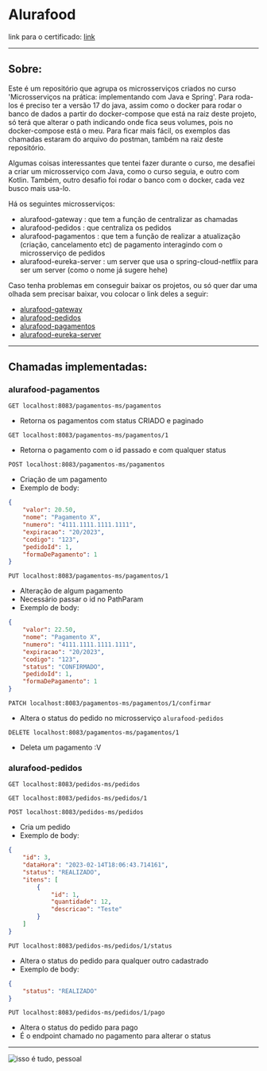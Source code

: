 ﻿# Alurafood

link para o certificado: [link](https://cursos.alura.com.br/certificate/beportoss/microsservicos-implementando-java-spring)

---

## Sobre: 

Este é um repositório que agrupa os microsserviços criados no curso 'Microsserviços na prática: implementando com Java e Spring'.
Para roda-los é preciso ter a versão 17 do java, assim como o docker para rodar o banco de dados a partir do docker-compose que está na raiz deste projeto, só terá que alterar o path indicando onde fica seus volumes, pois no docker-compose está o meu. Para ficar mais fácil, os exemplos das chamadas estaram do arquivo do postman, também na raiz deste repositório.

Algumas coisas interessantes que tentei fazer durante o curso, me desafiei a criar um microsserviço com Java, como o curso seguia, e outro com Kotlin. Também, outro desafio foi rodar o banco com o docker, cada vez busco mais usa-lo.

Há os seguintes microsserviços:

- alurafood-gateway : que tem a função de centralizar as chamadas
- alurafood-pedidos : que centraliza os pedidos
- alurafood-pagamentos : que tem a função de realizar a atualização (criação, cancelamento etc) de pagamento interagindo com o microsserviço de pedidos
- alurafood-eureka-server : um server que usa o spring-cloud-netflix para ser um server (como o nome já sugere hehe)

Caso tenha problemas em conseguir baixar os projetos, ou só quer dar uma olhada sem precisar baixar, vou colocar o link deles a seguir:

- [alurafood-gateway](https://github.com/BEp0/alurafood-gateway)
- [alurafood-pedidos](https://github.com/BEp0/alurafood-pedidos-service)
- [alurafood-pagamentos](https://github.com/BEp0/alurafood-pagamentos-service)
- [alurafood-eureka-server](https://github.com/BEp0/alurafood-eureka-server)

---

## Chamadas implementadas:

### alurafood-pagamentos

`GET localhost:8083/pagamentos-ms/pagamentos`
- Retorna os pagamentos com status CRIADO e paginado

`GET localhost:8083/pagamentos-ms/pagamentos/1`
- Retorna o pagamento com o id passado e com qualquer status

`POST localhost:8083/pagamentos-ms/pagamentos`
- Criação de um pagamento
- Exemplo de body:

```JSON
{
    "valor": 20.50,
    "nome": "Pagamento X",
    "numero": "4111.1111.1111.1111",
    "expiracao": "20/2023",
    "codigo": "123",
    "pedidoId": 1,
    "formaDePagamento": 1
}
```

`PUT localhost:8083/pagamentos-ms/pagamentos/1`
- Alteração de algum pagamento
- Necessário passar o id no PathParam
- Exemplo de body:

```JSON
{
    "valor": 22.50,
    "nome": "Pagamento X",
    "numero": "4111.1111.1111.1111",
    "expiracao": "20/2023",
    "codigo": "123",
    "status": "CONFIRMADO",
    "pedidoId": 1,
    "formaDePagamento": 1
}
```

`PATCH localhost:8083/pagamentos-ms/pagamentos/1/confirmar`
- Altera o status do pedido no microsserviço `alurafood-pedidos`

`DELETE localhost:8083/pagamentos-ms/pagamentos/1`
- Deleta um pagamento :V    

### alurafood-pedidos

`GET localhost:8083/pedidos-ms/pedidos`

`GET localhost:8083/pedidos-ms/pedidos/1`

`POST localhost:8083/pedidos-ms/pedidos`
- Cria um pedido
- Exemplo de body:

```JSON
{
    "id": 3,
    "dataHora": "2023-02-14T18:06:43.714161",
    "status": "REALIZADO",
    "itens": [
        {
            "id": 1,
            "quantidade": 12,
            "descricao": "Teste"
        }
    ]
}
```

`PUT localhost:8083/pedidos-ms/pedidos/1/status`
- Altera o status do pedido para qualquer outro cadastrado
- Exemplo de body:

```JSON
{
    "status": "REALIZADO"
}
```

`PUT localhost:8083/pedidos-ms/pedidos/1/pago`
- Altera o status do pedido para pago
- É o endpoint chamado no pagamento para alterar o status

---

![isso é tudo, pessoal](https://i.pinimg.com/originals/2a/82/1e/2a821ee45ca3cbc384c0b70f730248ae.gif)
